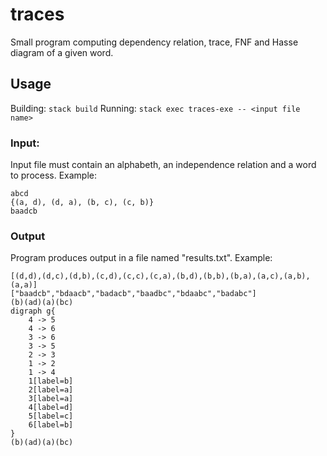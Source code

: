 # traces

Small program computing dependency relation, trace, FNF and Hasse diagram of a given word.

## Usage

Building: `stack build`
Running: `stack exec traces-exe -- <input file name>`

### Input:

Input file must contain an alphabeth, an independence relation and a word to process.
Example:
```
abcd
{(a, d), (d, a), (b, c), (c, b)}
baadcb
```

### Output

Program produces output in a file named "results.txt".
Example:
```
[(d,d),(d,c),(d,b),(c,d),(c,c),(c,a),(b,d),(b,b),(b,a),(a,c),(a,b),(a,a)]
["baadcb","bdaacb","badacb","baadbc","bdaabc","badabc"]
(b)(ad)(a)(bc)
digraph g{
	4 -> 5
	4 -> 6
	3 -> 6
	3 -> 5
	2 -> 3
	1 -> 2
	1 -> 4
	1[label=b]
	2[label=a]
	3[label=a]
	4[label=d]
	5[label=c]
	6[label=b]
}
(b)(ad)(a)(bc)
```